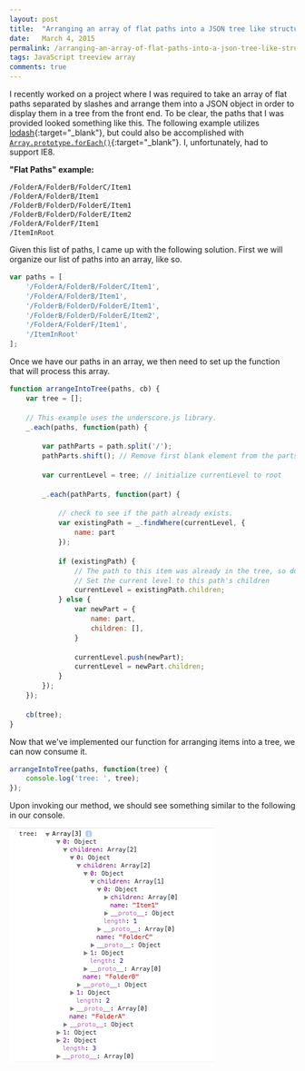 ```yaml
---
layout: post
title:  "Arranging an array of flat paths into a JSON tree like structure"
date:   March 4, 2015
permalink: /arranging-an-array-of-flat-paths-into-a-json-tree-like-structure/
tags: JavaScript treeview array
comments: true
---
```


I recently worked on a project where I was required to take an array of flat paths separated by slashes and arrange them into a JSON object in order to display them in a tree from the front end. To be clear, the paths that I was provided looked something like this. The following example utilizes [lodash](https://lodash.com/){:target="_blank"}, but could also be accomplished with [`Array.prototype.forEach()`](https://developer.mozilla.org/en-US/docs/Web/JavaScript/Reference/Global_Objects/Array/forEach){:target="_blank"}. I, unfortunately, had to support IE8.

**"Flat Paths" example:**

```
/FolderA/FolderB/FolderC/Item1
/FolderA/FolderB/Item1
/FolderB/FolderD/FolderE/Item1
/FolderB/FolderD/FolderE/Item2
/FolderA/FolderF/Item1
/ItemInRoot
```

Given this list of paths, I came up with the following solution. First we will organize our list of paths into an array, like so.

```javascript
var paths = [
    '/FolderA/FolderB/FolderC/Item1',
    '/FolderA/FolderB/Item1',
    '/FolderB/FolderD/FolderE/Item1',
    '/FolderB/FolderD/FolderE/Item2',
    '/FolderA/FolderF/Item1',
    '/ItemInRoot'
];
```

Once we have our paths in an array, we then need to set up the function that will process this array.

```javascript
function arrangeIntoTree(paths, cb) {
    var tree = [];

    // This example uses the underscore.js library.
    _.each(paths, function(path) {

        var pathParts = path.split('/');
        pathParts.shift(); // Remove first blank element from the parts array.

        var currentLevel = tree; // initialize currentLevel to root

        _.each(pathParts, function(part) {

            // check to see if the path already exists.
            var existingPath = _.findWhere(currentLevel, {
                name: part
            });

            if (existingPath) {
                // The path to this item was already in the tree, so don't add it again.
                // Set the current level to this path's children
                currentLevel = existingPath.children;
            } else {
                var newPart = {
                    name: part,
                    children: [],
                }

                currentLevel.push(newPart);
                currentLevel = newPart.children;
            }
        });
    });

    cb(tree);
}
```

Now that we've implemented our function for arranging items into a tree, we can now consume it.

```javascript
arrangeIntoTree(paths, function(tree) {
    console.log('tree: ', tree);
});
```

Upon invoking our method, we should see something similar to the following in our console.

![JSON Tree Structure](/assets/images/posts/content/json-tree-structure.png)
